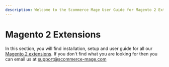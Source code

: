 ```yaml
---
description: Welcome to the Scommerce Mage User Guide for Magento 2 Extensions
---
```


# Magento 2 Extensions

In this section, you will find installation, setup and user guide for all our [Magento 2 extensions](https://www.scommerce-mage.com/extensions-for-magento-2.html). If you don't find what you are looking for then you can email us at [support@scommerce-mage.com](mailto:support@scommerce-mage.com)
